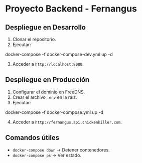 # Proyecto Backend - Fernangus

## Despliegue en Desarrollo
1. Clonar el repositorio.
2. Ejecutar:  

docker-compose -f docker-compose-dev.yml up -d

3. Acceder a `http://localhost:8080`.

## Despliegue en Producción
1. Configurar el dominio en FreeDNS.
2. Crear el archivo `.env` en la raíz.
3. Ejecutar:

docker-compose -f docker-compose.yml up -d

4. Acceder a `http://fernangus.api.chickenkiller.com`.

## Comandos útiles
- `docker-compose down` → Detener contenedores.
- `docker-compose ps` → Ver estado.